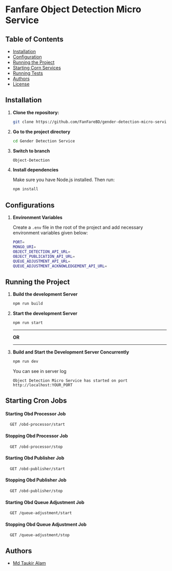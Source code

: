 # Fanfare Object Detection Micro Service

## Table of Contents

- [Installation](#Installation)
- [Configuration](#configuration)
- [Running the Project](#running-the-project)
- [Starting Corn Services](#starting-cron-services)
- [Running Tests](#running-tests)
- [Authors](#authors)
- [License](#license)

## Installation

1. **Clone the repository:**

   ```sh
   git clone https://github.com/FanFareBD/gender-detection-micro-service.git
   ```

2. **Go to the project directory**

   ```sh
   cd Gender Detection Service
   ```

3. **Switch to branch**

   ```sh
   Object-Detection
   ```

4. **Install dependencies**

   Make sure you have Node.js installed. Then run:

   ```sh
   npm install
   ```

## Configurations

1. **Environment Variables**

   Create a `.env` file in the root of the project and add necessary environment variables given below:

   ```sh
   PORT=
   MONGO_URI=
   OBJECT_DETECTION_API_URL=
   OBJECT_PUBLICATION_API_URL=
   QUEUE_ADJUSTMENT_API_URL=
   QUEUE_ADJUSTMENT_ACKNOWLEDGEMENT_API_URL=
   ```

## Running the Project

1. **Build the development Server**

   ```sh
   npm run build

   ```

2. **Start the development Server**

   ```sh
   npm run start

   ```

   ***

   **OR**

   ***

3. **Build and Start the Development Server Concurrently**

   ```sh
   npm run dev

   ```

   You can see in server log

   `Object Detection Micro Service has started on port http://localhost:YOUR_PORT`

## Starting Cron Jobs

#### Starting Obd Processor Job

```http
  GET /obd-processor/start
```

#### Stopping Obd Processor Job

```http
  GET /obd-processor/stop
```

#### Starting Obd Publisher Job

```http
  GET /obd-publisher/start
```

#### Stopping Obd Publisher Job

```http
  GET /obd-publisher/stop
```

#### Starting Obd Queue Adjustment Job

```http
  GET /queue-adjustment/start
```

#### Stopping Obd Queue Adjustment Job

```http
  GET /queue-adjustment/stop
```

## Authors

- [Md Taukir Alam](https://github.com/NullPointError07)
